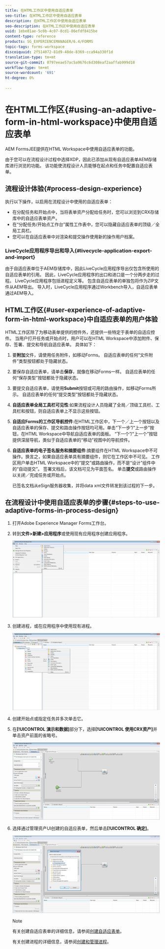 ```yaml
---
title: 在HTML工作区中使用自适应表单
seo-title: 在HTML工作区中使用自适应表单
description: 在HTML工作区中使用自适应表单
seo-description: 在HTML工作区中使用自适应表单
uuid: 1ebe81ae-5c0b-4c07-8cd1-86efdf8415be
content-type: reference
products: SG_EXPERIENCEMANAGER/6.4/FORMS
topic-tags: forms-workspace
discoiquuid: 2f514072-81d9-48de-8369-cca94a330f1d
translation-type: tm+mt
source-git-commit: 0797eeae57ac5a9676c6d308eaf2aaffab999d18
workflow-type: tm+mt
source-wordcount: '691'
ht-degree: 0%

---
```



# 在HTML工作区{#using-an-adaptive-form-in-html-workspace}中使用自适应表单

AEM FormsJEE提供在HTML Workspace中使用自适应表单的功能。

由于您可以在流程设计过程中选择XDP，因此已添加从现有自适应表单AEM存储库进行浏览的功能。 该功能使流程设计人员能够在起点和任务中配置自适应表单。

## 流程设计体验{#process-design-experience}

执行以下操作，以启用在流程设计中使用的自适应表单：

* 在分配任务和开始点中，当将表单资产分配给任务时，您可以浏览到CRX存储库中的自适应表单资产。
* 在“分配任务/开始点工作台”属性工作表中，您可以隐藏自适应表单的顶级／全局工具栏。
* 您可以在自适应表单中对渲染和提交操作使用新的操作用户档案。

### LiveCycle应用程序导出和导入{#livecycle-application-export-and-import}

由于自适应表单位于AEM存储库中，因此LiveCycle应用程序导出仅包含所使用的自适应表单的引用。 因此，LiveCycle应用程序的出口和进口是一个分两步走的过程。 LiveCycle应用程序包括进程定义等。 包含自适应表单的单独包将作为ZIP文件从AEM导出。 导入时，LiveCycle应用程序通过Workbench导入，自适应表单通过AEM导入。

## HTML工作区{#user-experience-of-adaptive-form-in-html-workspace}中自适应表单的用户体验

HTML工作区除了为移动表单提供的控件外，还提供一些特定于表单的自适应控件。 当用户打开任务或开始点时，用户可以在HTML Workspace中添加附件、保存、签署、提交和导航自适应表单。 具体如下：

1. 要**附加**文件，请使用任务附件，如移动Forms。 自适应表单的任何“文件附件”类型按钮都处于隐藏状态。

1. 要保存自适应表单，请单击&#x200B;**保存**，就像在移动Forms一样。 自适应表单的任何“保存类型”按钮都处于隐藏状态。

1. 要提交自适应表单，请使用&#x200B;**Submit**&#x200B;按钮或可用的路由操作，如移动Forms所示。 自适应表单的任何“提交类型”按钮都处于隐藏状态。

1. **自适应表单全局工具栏可见性**:如果流程设计人员隐藏了全局／顶级工具栏、工具栏和按钮，则自适应表单上不显示这些按钮。

1. **自适应Forms的工作区导航控件**:在HTML工作区中，下一个／上一个按钮以及自适应表单的保存、提交和路由操作按钮均可用。单击“下一步”/“上一步”按钮，在HTML Workspace中导航自适应表单的面板。 “下一个”/“上一个”按钮提供深层导航，类似于自适应表单的“移动”视图中的导航控件。

1. **自适应表单的电子签名服务和摘要组件**:摘要组件在HTML Workspace中不可操作。换言之，如果自适应表单具有摘要组件，则它在工作区中不可见。 工作区用户单击HTML Workspace中的“提交”或路由操作，而不是“设计”组件中的“自动提交”。 签署文档后，该文档可见为平面签名。 单击&#x200B;**提交**&#x200B;或路由操作以关闭／完成任务或开始点。

   已签名文档从eSign服务器收集，并将data xml文件转发到该过程的下一步。

## 在流程设计中使用自适应表单的步骤{#steps-to-use-adaptive-forms-in-process-design}

1. 打开Adobe Experience Manager Forms工作台。

1. 转到&#x200B;**文件>新建>应用程序**&#x200B;或使用现有应用程序创建应用程序。

   ![创建新应用程序](assets/create_new_appl.png)

1. 创建进程，或在应用程序中使用现有进程。

   ![创建新流程](assets/create_new_process.png)

1. 创建开始点或指定任务并多次单击它。
1. 在&#x200B;**[!UICONTROL 演示和数据]**&#x200B;部分下，选择&#x200B;**[!UICONTROL 使用CRX资产]**&#x200B;并单击资产前面的省略号。

   ![使用CRX资产](assets/use_crx_asset.png)

1. 选择通过管理资产UI创建的自适应表单，然后单击&#x200B;**[!UICONTROL 确定]**。

   ![选择自适应表单](assets/selecting_form.png)

   >[!NOTE]
   >
   >有关创建自适应表单的详细信息，请参阅[创建自适应表单](/help/forms/using/creating-adaptive-form.md)。
   >
   >有关创建进程的详细信息，请参阅[创建和管理进程](https://help.adobe.com/en_US/AEMForms/6.1/WorkbenchHelp/WS92d06802c76abadb-1cc35bda128261a20dd-7ff7.2.html)。

